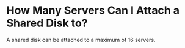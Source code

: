 # How Many Servers Can I Attach a Shared Disk to?<a name="evs_faq_0037"></a>

A shared disk can be attached to a maximum of 16 servers.

